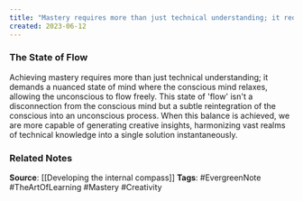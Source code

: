 ```yaml
---
title: "Mastery requires more than just technical understanding; it requires a state of flow, where we allow the unconscious to flow freely"
created: 2023-06-12
---
```


### The State of Flow
Achieving mastery requires more than just technical understanding; it demands a nuanced state of mind where the conscious mind relaxes, allowing the unconscious to flow freely. This state of 'flow' isn't a disconnection from the conscious mind but a subtle reintegration of the conscious into an unconscious process. When this balance is achieved, we are more capable of generating creative insights, harmonizing vast realms of technical knowledge into a single solution instantaneously.

### Related Notes
**Source**: [[Developing the internal compass]]
**Tags**: #EvergreenNote #TheArtOfLearning #Mastery #Creativity 

